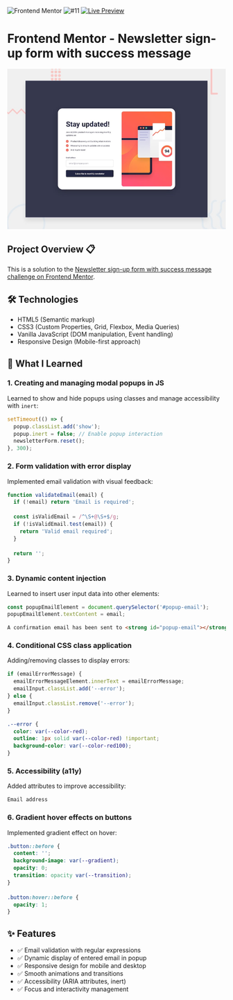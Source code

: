 ![Frontend Mentor](https://img.shields.io/badge/Frontend%20Mentor-Challenge-4BC0F0?logo=frontendmentor&logoColor=white) ![#11](https://img.shields.io/badge/%2311-red) [![Live Preview](https://img.shields.io/badge/Live-Preview-green)](https://svitlanarudova.github.io/newsletter-sign-up-form/)

# Frontend Mentor - Newsletter sign-up form with success message
![Design preview for the Meet landing page](./preview.jpg)

## Project Overview 📋 
This is a solution to the [Newsletter sign-up form with success message challenge on Frontend Mentor](https://www.frontendmentor.io/challenges/newsletter-signup-form-with-success-message-3FC1AZbNrv).

## 🛠️ Technologies
- HTML5 (Semantic markup)
- CSS3 (Custom Properties, Grid, Flexbox, Media Queries)
- Vanilla JavaScript (DOM manipulation, Event handling)
- Responsive Design (Mobile-first approach)

## 🎯 What I Learned
### 1. Creating and managing modal popups in JS
Learned to show and hide popups using classes and manage accessibility with `inert`:
```js
setTimeout(() => {
  popup.classList.add('show');
  popup.inert = false; // Enable popup interaction
  newsletterForm.reset();
}, 300);
```

### 2. Form validation with error display
Implemented email validation with visual feedback:
```js
function validateEmail(email) {
  if (!email) return 'Email is required';
  
  const isValidEmail = /^\S+@\S+$/g;
  if (!isValidEmail.test(email)) {
    return 'Valid email required';
  }
  
  return '';
}
```

### 3. Dynamic content injection
Learned to insert user input data into other elements:
```js
const popupEmailElement = document.querySelector('#popup-email');
popupEmailElement.textContent = email;
```
```html
A confirmation email has been sent to <strong id="popup-email"></strong>
```

### 4. Conditional CSS class application
Adding/removing classes to display errors:
```js
if (emailErrorMessage) {
  emailErrorMessageElement.innerText = emailErrorMessage;
  emailInput.classList.add('--error');
} else {
  emailInput.classList.remove('--error');
}
```
```css
.--error {
  color: var(--color-red);
  outline: 1px solid var(--color-red) !important;
  background-color: var(--color-red100);
}
```

### 5. Accessibility (a11y)
Added attributes to improve accessibility:
```html
Email address
```
### 6. Gradient hover effects on buttons
Implemented gradient effect on hover:
```css
.button::before {
  content: '';
  background-image: var(--gradient);
  opacity: 0;
  transition: opacity var(--transition);
}

.button:hover::before {
  opacity: 1;
}
```


## ✨ Features
- ✅ Email validation with regular expressions
- ✅ Dynamic display of entered email in popup
- ✅ Responsive design for mobile and desktop
- ✅ Smooth animations and transitions
- ✅ Accessibility (ARIA attributes, inert)
- ✅ Focus and interactivity management
